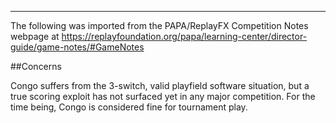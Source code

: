 ***
The following was imported from the PAPA/ReplayFX Competition Notes webpage at https://replayfoundation.org/papa/learning-center/director-guide/game-notes/#GameNotes

##Concerns
            
Congo suffers from the 3-switch, valid playfield software situation, but a true scoring exploit has not surfaced yet in any major competition. For the time being, Congo is considered fine for tournament play.
